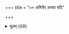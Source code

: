 +++
title = "०५ अमित्रैर् अस्ता यदि"

+++
<details><summary>मूलम् (GR)</summary>

अमित्रैर् अस्ता यदि वासि मित्रैर्  
देवैर् वा देवि प्रहितावसृष्टा-  
-आविद्धा शृङ्गं पुरुषे जहाथ ।  
बाणः शृङ्गं शिखरः सं सताम् इतः ॥ +++(Bhatt. vāṇaḥ śṛṅgaḥ)+++
</details>